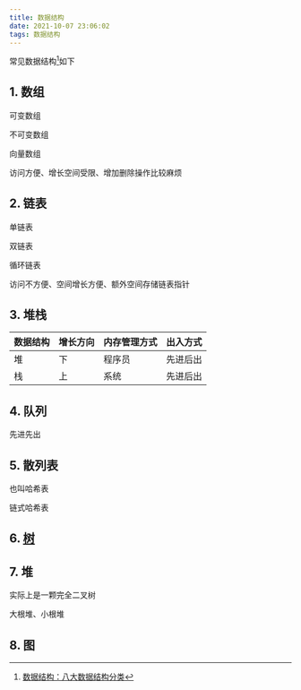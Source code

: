 ```yaml
---
title: 数据结构
date: 2021-10-07 23:06:02
tags: 数据结构
---
```


常见数据结构[^数据结构]如下

## 1. 数组

可变数组

不可变数组

向量数组

访问方便、增长空间受限、增加删除操作比较麻烦

## 2. 链表

单链表

双链表

循环链表

访问不方便、空间增长方便、额外空间存储链表指针

## 3. 堆栈

| 数据结构 | 增长方向 | 内存管理方式 | 出入方式 |
| -------- | -------- | ------------ | -------- |
| 堆       | 下       | 程序员       | 先进后出 |
| 栈       | 上       | 系统         | 先进后出 |

## 4. 队列

先进先出

## 5. 散列表

也叫哈希表

链式哈希表

## 6. [树](./BinaryTree.md)

## 7. 堆

实际上是一颗完全二叉树

大根堆、小根堆

## 8. 图

[^数据结构]: [数据结构：八大数据结构分类](https://blog.csdn.net/yeyazhishang/article/details/82353846)
